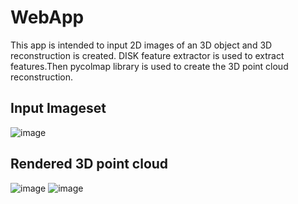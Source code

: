 # WebApp
This app is intended to input 2D images of an 3D object and 3D reconstruction is created.
DISK feature extractor is used to extract features.Then pycolmap library is used to create the 3D point cloud reconstruction.
## Input Imageset
![image](https://github.com/2D-to-3D/WebApp/assets/56537975/a0ac3d30-f2ca-48be-9332-b91b1976ddc0)

## Rendered 3D point cloud 
![image](https://github.com/2D-to-3D/WebApp/assets/56537975/629cbcd9-1f9e-4305-b595-aa4e63c96ef9)
![image](https://github.com/2D-to-3D/WebApp/assets/56537975/a063d181-b598-4864-87fd-7e86323dacc1)


